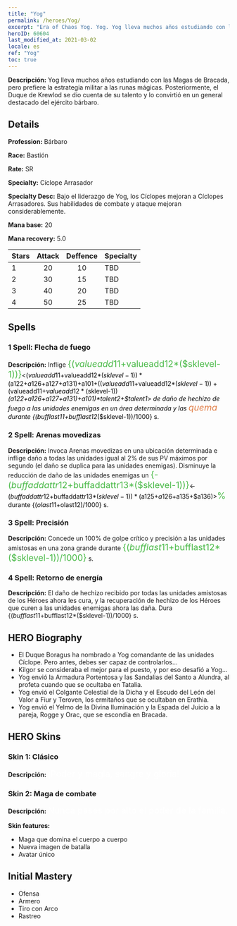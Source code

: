 ```yaml
---
title: "Yog"
permalink: /heroes/Yog/
excerpt: "Era of Chaos Yog. Yog. Yog lleva muchos años estudiando con las Magas de Bracada, pero prefiere la estrategia militar a las runas mágicas. Posteriormente, el Duque de Krewlod se dio cuenta de su talento y lo convirtió en un general destacado del ejército bárbaro."
heroID: 60604
last_modified_at: 2021-03-02
locale: es
ref: "Yog"
toc: true
---
```

 **Descripción:** Yog lleva muchos años estudiando con las Magas de Bracada, pero prefiere la estrategia militar a las runas mágicas. Posteriormente, el Duque de Krewlod se dio cuenta de su talento y lo convirtió en un general destacado del ejército bárbaro.
## Details
 **Profession:** Bárbaro

 **Race:** Bastión

 **Rate:** SR

 **Specialty:** Cíclope Arrasador

 **Specialty Desc:** Bajo el liderazgo de Yog, los Cíclopes mejoran a Cíclopes Arrasadores. Sus habilidades de combate y ataque mejoran considerablemente.

 **Mana base:** 20

 **Mana recovery:** 5.0


  | Stars   |     Attack     |    Deffence    |      Specialty     |
  |---------|:---------------:|:---------------:|--------------------|
  |    1    | 20 | 10 | TBD |
  |    2    | 30 | 15 | TBD |
  |    3    | 40 | 20 | TBD |
  |    4    | 50 | 25 | TBD |

## Spells
### 1 Spell: Flecha de fuego
 **Descripción:** Inflige <span style="color: #48b946;font-size:20px">{($valueadd11+$valueadd12*($sklevel-1))}</span><span style="color: black"><($valueadd11+$valueadd12*($sklevel-1))*($a122+$a126+$a127+$a131)+$a101+(($valueadd11+$valueadd12*($sklevel-1))+($valueadd11+$valueadd12*($sklevel-1))*($a122+$a126+$a127+$a131)+$a101)*$talent2+$talent1> de daño de hechizo de fuego a las unidades enemigas en un área determinada y las <span style="color: #e07c44;font-size:20px">quema</span><span style="color: black"> durante {($bufflast11+$bufflast12*($sklevel-1))/1000} s.

### 2 Spell: Arenas movedizas
 **Descripción:** Invoca Arenas movedizas en una ubicación determinada e inflige daño a todas las unidades igual al 2% de sus PV máximos por segundo (el daño se duplica para las unidades enemigas). Disminuye la reducción de daño de las unidades enemigas un <span style="color: #48b946;font-size:20px">{-($buffaddattr12+$buffaddattr13*($sklevel-1))}</span><span style="color: black"><-($buffaddattr12+$buffaddattr13*($sklevel-1))*($a125+$a126+$a135+$a136)><span style="color: #48b946;font-size:20px">%</span><span style="color: black"> durante {($olast11+$olast12)/1000} s.

### 3 Spell: Precisión
 **Descripción:** Concede un 100% de golpe crítico y precisión a las unidades amistosas en una zona grande durante <span style="color: #48b946;font-size:20px">{($bufflast11+$bufflast12*($sklevel-1))/1000}</span><span style="color: black"> s.

### 4 Spell: Retorno de energía
 **Descripción:** El daño de hechizo recibido por todas las unidades amistosas de los Héroes ahora les cura, y la recuperación de hechizo de los Héroes que curen a las unidades enemigas ahora las daña. Dura {($bufflast11+$bufflast12*($sklevel-1))/1000} s.


## HERO Biography
   - El Duque Boragus ha nombrado a Yog comandante de las unidades Cíclope. Pero antes, debes ser capaz de controlarlos...
   - Kilgor se consideraba el mejor para el puesto, y por eso desafió a Yog...
   - Yog envió la Armadura Portentosa y las Sandalias del Santo a Alundra, al profeta cuando que se ocultaba en Tatalia.
   - Yog envió el Colgante Celestial de la Dicha y el Escudo del León del Valor a Fiur y Teroven, los ermitaños que se ocultaban en Erathia.
   - Yog envió el Yelmo de la Divina Iluminación y la Espada del Juicio a la pareja, Rogge y Orac, que se escondía en Bracada.

## HERO Skins
### Skin 1: **Clásico**

 **Descripción:** <span style="color: #ffffff;font-size:20px">¡Poder y magia, sangre y gloria! </span>


### Skin 2: **Maga de combate**

 **Descripción:** <span style="color: #ffffff;font-size:20px">Nunca pases por alto el poder de la familia.</span>

 **Skin features:** 

   - Maga que domina el cuerpo a cuerpo
   - Nueva imagen de batalla
   - Avatar único


## Initial Mastery
   - Ofensa
   - Armero
   - Tiro con Arco
   - Rastreo
